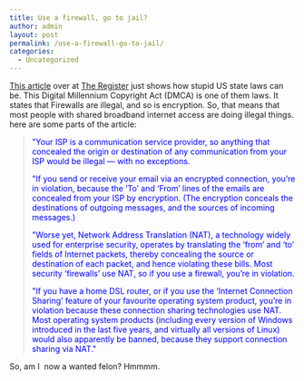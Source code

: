 ```yaml
---
title: Use a firewall, go to jail?
author: admin
layout: post
permalink: /use-a-firewall-go-to-jail/
categories:
  - Uncategorized
---
```

[This article][1] over at [The Register][2] just shows how stupid US state laws can be. This Digital Millennium Copyright Act (DMCA) is one of them laws. It states that Firewalls are illegal, and so is encryption. So, that means that most people with shared broadband internet access are doing illegal things. here are some parts of the article:  


> <font color="#0000FF">"Your ISP is a communication service provider, so anything that concealed the origin or destination of any communication from your ISP would be illegal &#8212; with no exceptions. </p> 
> 
> <p>
>   "If you send or receive your email via an encrypted connection, you&#8217;re in violation, because the &#8216;To&#8217; and &#8216;From&#8217; lines of the emails are concealed from your ISP by encryption. (The encryption conceals the destinations of outgoing messages, and the sources of incoming messages.)
> </p>
> 
> <p>
>   "Worse yet, Network Address Translation (NAT), a technology widely used for enterprise security, operates by translating the &#8216;from&#8217; and &#8216;to&#8217; fields of Internet packets, thereby concealing the source or destination of each packet, and hence violating these bills. Most security &#8216;firewalls&#8217; use NAT, so if you use a firewall, you&#8217;re in violation.
> </p>
> 
> <p>
>   "If you have a home DSL router, or if you use the &#8216;Internet Connection Sharing&#8217; feature of your favourite operating system product, you&#8217;re in violation because these connection sharing technologies use NAT. Most operating system products (including every version of Windows introduced in the last five years, and virtually all versions of Linux) would also apparently be banned, because they support connection sharing via NAT."</font>
> </p></blockquote> 
> 
> <p>
>   So, am I&nbsp; now a wanted felon? Hmmmm.
> </p>

 [1]: http://www.theregister.co.uk/content/6/30003.html
 [2]: http://www.theregister.co.uk/